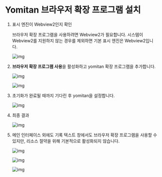 # Yomitan 브라우저 확장 프로그램 설치

1. 표시 엔진이 Webview2인지 확인
  
   브라우저 확장 프로그램을 사용하려면 Webview2가 필요합니다. 시스템이 Webview2를 지원하지 않는 경우를 제외하면 기본 표시 엔진은 Webview2입니다.

   ![img](https://image.lunatranslator.org/en/yomitan.png)

1. **브라우저 확장 프로그램 사용**을 활성화하고 yomitan 확장 프로그램을 추가합니다.

   ![img](https://image.lunatranslator.org/en/yomitan3.png)

   ![img](https://image.lunatranslator.org/zh/yomitan2.png)

1. 초기화가 완료될 때까지 기다린 후 yomitan을 설정합니다.

   ![img](https://image.lunatranslator.org/en/yomitan4.png)

1. 최종 결과

   ![img](https://image.lunatranslator.org/zh/yomitan5.png)

1. 메인 인터페이스 외에도 기록 텍스트 창에서도 브라우저 확장 프로그램을 사용할 수 있지만, 리소스 절약을 위해 기본적으로 활성화되지 않습니다.

   ![img](https://image.lunatranslator.org/zh/yomitan7.png)

   ![img](https://image.lunatranslator.org/zh/yomitan6.png)

   ![img](https://image.lunatranslator.org/zh/yomitan8.png)